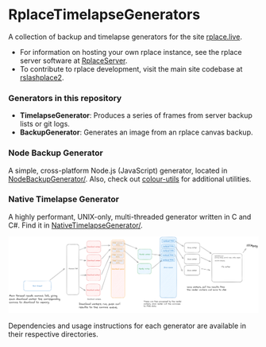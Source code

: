 # RplaceTimelapseGenerators
A collection of backup and timelapse generators for the site [rplace.live](https://rplace.live).
 - For information on hosting your own rplace instance, see the rplace server software at [RplaceServer](https://github.com/Zekiah-A/RplaceServer.git).
 - To contribute to rplace development, visit the main site codebase at [rslashplace2](https://github.com/rslashplace2/rslashplace2.github.io).

### Generators in this repository
 - **TimelapseGenerator**: Produces a series of frames from server backup lists or git logs.
 - **BackupGenerator**: Generates an image from an rplace canvas backup.

### Node Backup Generator
A simple, cross-platform Node.js (JavaScript) generator, located in [NodeBackupGenerator/](NodeBackupGenerator/downloader.js). Also, check out [colour-utils](https://github.com/rplacetk/colour-utils) for additional utilities.

### Native Timelapse Generator
A highly performant, UNIX-only, multi-threaded generator written in C and C#. Find it in [NativeTimelapseGenerator/](NativeTimelapseGenerator/).

![NativeTimelapseGenerator structure diagram](NativeTimelapseGenerator/structure.png)

Dependencies and usage instructions for each generator are available in their respective directories.
